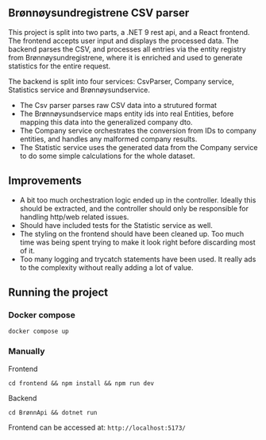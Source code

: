 ## Brønnøysundregistrene CSV parser

This project is split into two parts, a .NET 9 rest api, and a React frontend.
The frontend accepts user input and displays the processed data.
The backend parses the CSV, and processes all entries via the entity registry from Brønnøysundregistrene, where it is enriched and used to generate statistics for the entire request.

The backend is split into four services: CsvParser, Company service, Statistics service and Brønnøysundservice.
* The Csv parser parses raw CSV data into a strutured format
* The Brønnøysundservice maps entity ids into real Entities, before mapping this data into the generalized company dto.
* The Company service orchestrates the conversion from IDs to company entities, and handles any malformed company results.
* The Statistic service uses the generated data from the Company service to do some simple calculations for the whole dataset.

## Improvements
* A bit too much orchestration logic ended up in the controller. Ideally this should be extracted, and the controller should only be responsible for handling http/web related issues.
* Should have included tests for the Statistic service as well.
* The styling on the frontend should have been cleaned up. Too much time was being spent trying to make it look right before discarding most of it.
* Too many logging and trycatch statements have been used. It really ads to the complexity without really adding a lot of value.
  
## Running the project
### Docker compose
```
docker compose up
```

### Manually
Frontend

`cd frontend && npm install && npm run dev`

Backend

`cd BrønnApi && dotnet run`

Frontend can be accessed at: `http://localhost:5173/`
